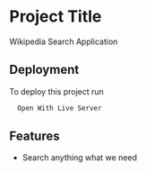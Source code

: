 
# Project Title

Wikipedia Search Application  


## Deployment

To deploy this project run

```bash
  Open With Live Server 
```


## Features

- Search anything what we need

